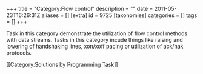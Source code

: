 +++
title = "Category:Flow control"
description = ""
date = 2011-05-23T16:26:31Z
aliases = []
[extra]
id = 9725
[taxonomies]
categories = []
tags = []
+++

Task in this category demonstrate the utilization of flow control methods with data streams. Tasks in this category incude things like raising and lowering of handshaking lines, xon/xoff pacing or utilization of ack/nak protocols.

[[Category:Solutions by Programming Task]]
